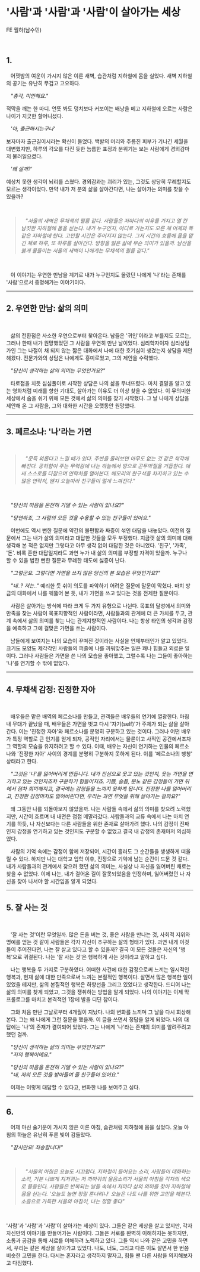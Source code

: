 # '사람'과 '사람'과 '사람'이 살아가는 세상

FE 월하(남수민)

<br>

## 1.

&nbsp;&nbsp;&nbsp;어젯밤의 여운이 가시지 않은 이른 새벽, 습관처럼 지하철에 몸을 실었다. 새벽 지하철의 공기는 유난히 무겁고 고요하다.

&nbsp;&nbsp;&nbsp;_"총각, 미안해요."_

적막을 깨는 한 마디. 언뜻 봐도 덩치보다 커보이는 배낭을 메고 지하철에 오르는 사람은 나이가 지긋한 할머니셨다.

&nbsp;&nbsp;&nbsp;_'아, 출근하시는구나'_

보자마자 출근길이시라는 확신이 들었다. 백발의 머리와 주름진 피부가 기나긴 세월을 대변했지만, 하루의 각오를 다진 듯한 늠름한 표정과 분위기는 보는 사람에게 경외감마저 불러일으켰다.

&nbsp;&nbsp;&nbsp;_'왜 살까?'_

예상치 못한 생각이 뇌리를 스쳤다. 경외감과는 괴리가 있는, 그것도 상당히 무례할지도 모르는 생각이었다. 만약 내가 저 분의 삶을 살아간다면, 나는 살아가는 의미를 찾을 수 있을까?

<br>

> &nbsp;&nbsp;&nbsp;_"서울의 새벽은 무채색의 필름 같다. 사람들은 저마다의 이유를 가지고 열 칸 남짓한 지하철에 몸을 싣는다. 내가 누구인지, 어디로 가는지도 모른 채 어제와 똑같은 지하철에 탄다. 고민할 시간은 주어지지 않는다. 그저 시간의 흐름에 몸을 맡긴 채로 하루, 또 하루를 살아간다. 방향을 잃은 삶에 무슨 의미가 있을까. 남산을 붉게 물들이는 서울의 새벽이 나에게는 무채색의 필름 같다."_

<br>

&nbsp;&nbsp;&nbsp;이 이야기는 우연한 만남을 계기로 내가 누구인지도 몰랐던 나에게 '나'라는 존재를 '사람'으로서 증명해가는 이야기이다.

<hr>

## 2. 우연한 만남: 삶의 의미

<br>

&nbsp;&nbsp;&nbsp;삶의 전환점은 사소한 우연으로부터 찾아온다. 남들은 '귀인'이라고 부를지도 모르는, 그러나 한때 내가 원망했었던 그 사람을 우연히 만난 날이었다. 심리학자이자 심리상담가인 그는 나절이 채 되지 않는 짧은 대화에서 나에 대한 호기심이 생겼는지 상담을 제안해왔다. 전문가와의 상담은 나에게도 흥미로웠고, 그의 제안을 수락했다.

&nbsp;&nbsp;&nbsp;_"당신이 생각하는 삶의 의미는 무엇인가요?"_

&nbsp;&nbsp;&nbsp;타로점을 치듯 심심풀이로 시작한 상담은 나의 삶을 무너뜨렸다. 마치 결말을 알고 있는 영화처럼 미래를 향한 기대도, 살아가는 이유도 더 이상 찾을 수 없었다. 이 무의미한 세상에서 숨을 쉬기 위해 모든 것에서 삶의 의미를 찾기 시작했다. 그 날 나에게 상담을 제안해 온 그 사람을, 그와 대화한 시간을 오랫동안 원망했다.

<hr>

## 3. 페르소나: '나'라는 가면

<br>

> &nbsp;&nbsp;&nbsp;_"문득 외롭다고 느낄 때가 있다. 주변을 둘러보면 아무도 없는 것 같은 착각에 빠진다. 공허함이 주는 무력감에 나는 하늘에서 땅으로 곤두박질을 거듭한다. 애써 스스로를 다잡으며 연락처를 열어본다. 메모리의 한구석을 차지하고 있는 수많은 연락처, 왠지 오늘따라 친구들이 멀게 느껴진다."_

<br>

&nbsp;&nbsp;&nbsp;_"당신의 마음을 온전히 기댈 수 있는 사람이 있나요?"_

&nbsp;&nbsp;&nbsp;_"당연하죠, 그 사람의 모든 것을 수용할 수 있는 친구들이 있어요."_

&nbsp;&nbsp;&nbsp;이번에도 역시 뻔한 질문에 약간의 불편함과 짜증이 섞인 대답을 내놓았다. 이전의 질문에서 그는 내가 삶의 의미라고 대답한 것들을 모두 부정했다. 지금껏 삶의 의미에 대해 생각해 본 적은 없지만 그렇다고 아무 생각 없이 대답한 것은 아니었다. '친구', '가족', '돈'. 비록 흔한 대답일지라도 과연 누가 내 삶의 의미를 부정할 자격이 있을까. 누구나 할 수 있을 법한 뻔한 질문과 무례한 태도에 싫증이 난다.

&nbsp;&nbsp;&nbsp;_"그렇군요. 그렇다면 가면을 쓰지 않은 당신의 본 모습은 무엇인가요?"_

&nbsp;&nbsp;&nbsp;_"네..? 저는.."_ 예리한 듯 쉬이 의도를 파악하기 어려운 질문에 말문이 막혔다. 마치 방금의 대화에서 나를 꿰뚫어 본 듯, 내가 가면을 쓰고 있다는 것을 전제한 질문이다.

&nbsp;&nbsp;&nbsp;사람은 살아가는 방식에 따라 크게 두 가지 유형으로 나뉜다. 목표의 달성에서 의미와 만족을 찾는 사람이 목표지향적인 사람이라면, 사람들과의 관계에 더 큰 가치를 두고, 관계 속에서 삶의 의미를 찾는 나는 관계지향적인 사람이다. 나는 항상 타인의 생각과 감정을 예측하고 그에 걸맞은 가면을 쓰는 사람이다.

&nbsp;&nbsp;&nbsp;남들에게 보여지는 나의 모습이 꾸며진 것이라는 사실을 언제부터인가 알고 있었다. 크기도 모양도 제각각인 사람들의 퍼즐에 나를 끼워맞추는 일은 꽤나 힘들고 외로운 일이다. 그러나 사람들은 가면을 쓴 나의 모습을 좋아했고, 그럴수록 나는 그들이 좋아하는 '나'를 연기할 수 밖에 없었다.

<hr>

## 4. 무채색 감정: 진정한 자아

<br>

&nbsp;&nbsp;&nbsp;배우들은 맡은 배역의 페르소나를 만들고, 관객들은 배우들의 연기에 열광한다. 마침내 무대가 끝났을 때, 배우들은 가면을 벗고 다시 '자기(self)'가 주체가 되는 삶을 살아간다. 이는 '진정한 자아'와 페르소나를 분명히 구분하고 있는 것이다. 그러나 어떤 배우가 특정 역할로 큰 인기를 얻게 되자, 공적인 자리에서는 물론이고 사적인 공간에서조차 그 역할의 모습을 유지하려고 할 수 있다. 이때, 배우는 자신이 연기하는 인물의 페르소나와 '진정한 자아' 사이의 경계를 분명히 구분하지 못하게 된다. 이를 '페르소나의 팽창' 상태라고 한다.

&nbsp;&nbsp;&nbsp;_"그것은 '나'를 잃어버리게 만듭니다. 내가 진심으로 웃고 있는 것인지, 웃는 가면을 연기하고 있는 것인지조차 구분하기 힘들어지죠. 기쁨, 슬픔, 분노 같은 감정들이 가면 뒤에서 점차 희미해지고, 결국에는 감정들을 느끼지 못하게 됩니다. 진정한 나를 잃어버리고, 진정한 감정마저도 잃어버린다면, 우리는 과연 무엇을 위해 살아가는 걸까요?"_

&nbsp;&nbsp;&nbsp;왜 그동안 나를 되돌아보지 않았을까. 나는 사람들 속에서 삶의 의미를 찾으려 노력했지만, 시간이 흐르며 내 내면은 점점 메말라갔다. 사람들과의 교류 속에서 나는 마치 연기를 하듯, 나 자신보다는 다른 사람들을 위한 존재로 살아가려 했다. 나의 감정이 진짜인지 감정을 연기하고 있는 것인지도 구분할 수 없었고 결국 내 감정의 존재마저 의심하였다.

&nbsp;&nbsp;&nbsp;사람의 기억 속에는 감정이 함께 저장되어, 시간이 흘러도 그 순간들을 생생하게 떠올릴 수 있다. 하지만 나는 대학교 입학 이후, 진정으로 기억에 남는 순간이 드문 것 같다. 내가 사람들과의 관계에서 찾으려 했던 삶의 의미는, 사실상 나 자신을 잃어버린 채로는 찾을 수 없었다. 이제 나는, 내가 걸어온 길이 잘못되었음을 인정하며, 잃어버렸던 나 자신을 찾아 나서야 할 시간임을 알게 되었다.

<hr>

## 5. 잘 사는 것

<br>

&nbsp;&nbsp;&nbsp;'잘 사는 것'이란 무엇일까. 많은 돈을 버는 것, 좋은 사람을 만나는 것, 사회적 지위와 명예를 얻는 것 같이 사람들은 각자 자신이 추구하는 삶의 형태가 있다. 과연 내게 이것들이 주어진다면, 나는 잘 살고 있다고 할 수 있을까? 결국 이 모든 것들은 자신의 '행복'으로 귀결된다. 나는 '잘 사는 것'은 행복하게 사는 것이라고 말하고 싶다.

&nbsp;&nbsp;&nbsp;나는 행복을 두 가지로 구분하였다. 어떠한 사건에 대한 감정으로써 느끼는 일시적인 행복과, 현재 삶에 대한 만족으로써 느끼는 본질적인 행복이다. 살면서 많은 행복한 일이 있었을 테지만, 삶의 본질적인 행복은 하향선을 그리고 있었다고 생각한다. 드디어 나는 삶의 의미를 찾게 되었고, 그것을 쟁취하는 방법을 알게 되었다. 나의 이야기는 이제 막 프롤로그를 마치고 본격적인 1장에 발을 디딘 참이다.

&nbsp;&nbsp;&nbsp;그와 처음 만난 그날로부터 4개월이 지났다. 나의 변화를 느끼며 그 날을 다시 회상해본다. 그는 왜 나에게 그런 질문을 했을까. 이 글을 쓰면서 정답을 알게 되었다. 나의 대답에는 '나'의 존재가 결여되어 있었다. 그는 나에게 '나'라는 존재의 의미를 알려주려고 했던 걸까.

&nbsp;&nbsp;&nbsp;_"당신이 생각하는 삶의 의미는 무엇인가요?"_<br>
&nbsp;&nbsp;&nbsp;_"저의 행복이에요."_

&nbsp;&nbsp;&nbsp;_"당신의 마음을 온전히 기댈 수 있는 사람이 있나요?"_<br>
&nbsp;&nbsp;&nbsp;_"네, 저의 모든 것을 받아들여 줄 친구들이 있어요."_

&nbsp;&nbsp;&nbsp;이제는 이렇게 대답할 수 있다고, 변화한 나를 보여주고 싶다.

<hr>

## 6.

&nbsp;&nbsp;&nbsp;어제 마신 술기운이 가시지 않은 이른 아침, 습관처럼 지하철에 몸을 실었다. 오늘 아침의 하늘은 유난히 푸른 빛이 감돌았다.

&nbsp;&nbsp;&nbsp;_"잠시만요! 죄송합니다!"_

<br>

> &nbsp;&nbsp;&nbsp;_"서울의 아침은 오늘도 시끄럽다. 지하철이 들어오는 소리, 사람들이 대화하는 소리, 기분 나쁘게 지저귀는 저 까마귀의 울음소리가 서울의 아침을 각자의 색으로 물들인다. 사람들은 반복되는 날들 속에서 저마다 삶의 의미를 찾아 지하철에 몸을 싣는다. '오늘도 놀면 정말 혼나려나' 오늘은 나도 나를 위한 고민을 해본다. 소음으로 가득한 서울의 아침이, 나는 정말 좋다"_

<br>

'사람'과 '사람'과 '사람'이 살아가는 세상이 있다. 그들은 같은 세상을 살고 있지만, 각자 자신만의 이야기를 만들어가는 사람이다. 그들은 서로를 완벽히 이해하지는 못하지만, 소통과 공감을 통해 서로를 이해하려 노력하고 있다. 그들 역시 나와 같은 고민을 하면서, 우리는 같은 세상을 살아가고 있었다. 나도, 너도, 그리고 다른 이도 살면서 한 번쯤 비슷한 고민을 한다. 다시는 혼자라고 생각하지 말자고, 힘들 땐 다른 사람을 의지해보자고 다짐했다.

